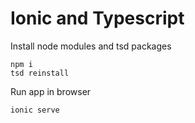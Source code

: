 # Ionic and Typescript

Install node modules and tsd packages

	npm i
	tsd reinstall

Run app in browser

	ionic serve